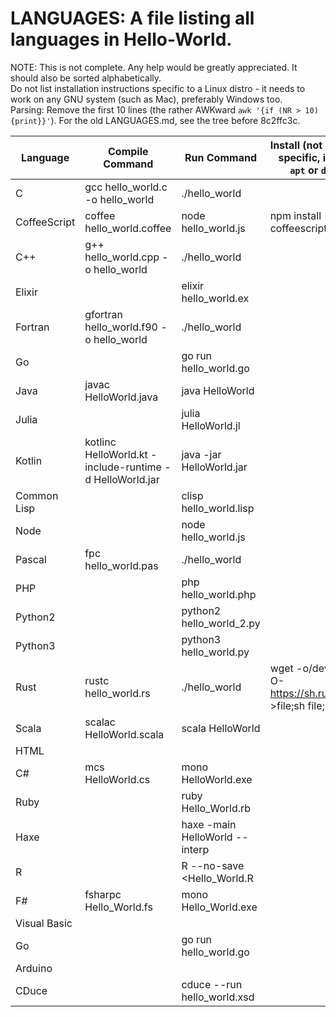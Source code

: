 # LANGUAGES: A file listing all languages in Hello-World.
NOTE: This is not complete. Any help would be greatly appreciated. It should
also be sorted alphabetically.  
Do not list installation instructions specific to a Linux distro - it needs
to work on any GNU system (such as Mac), preferably Windows too.  
Parsing: Remove the first 10 lines (the rather AWKward `awk '{if (NR > 10) {print}}'`).
For the old LANGUAGES.md, see the tree before 8c2ffc3c.

|Language|Compile Command|Run Command|Install (not distro-specific, i.e. no `apt` or `dnf`)|
|-|-|-|-|
|C|gcc hello_world.c -o hello_world|./hello_world||
|CoffeeScript|coffee hello_world.coffee|node hello_world.js|npm install -g coffeescript|
|C++|g++ hello_world.cpp -o hello_world|./hello_world||
|Elixir||elixir hello_world.ex||
|Fortran|gfortran hello_world.f90 -o hello_world|./hello_world||
|Go||go run hello_world.go||
|Java|javac HelloWorld.java|java HelloWorld||
|Julia||julia HelloWorld.jl||
|Kotlin|kotlinc HelloWorld.kt -include-runtime -d HelloWorld.jar|java -jar HelloWorld.jar||
|Common Lisp||clisp hello_world.lisp||
|Node||node hello_world.js||
|Pascal|fpc hello_world.pas|./hello_world||
|PHP||php hello_world.php||
|Python2||python2 hello_world_2.py||
|Python3||python3 hello_world.py||
|Rust|rustc hello_world.rs|./hello_world|wget -o/dev/null -O- https://sh.rustup.rs >file;sh file; rm file|
|Scala|scalac HelloWorld.scala|scala HelloWorld||
|HTML||||
|C#|mcs HelloWorld.cs|mono HelloWorld.exe||
|Ruby||ruby Hello_World.rb||
|Haxe||haxe -main HelloWorld --interp||
|R||R --no-save <Hello\_World.R|| <!-- _ --> <!-- Darn you vim -->
|F#|fsharpc Hello_World.fs|mono Hello_World.exe||
|Visual Basic|||
|Go||go run hello_world.go||
|Arduino||||
|CDuce||cduce --run hello_world.xsd||
